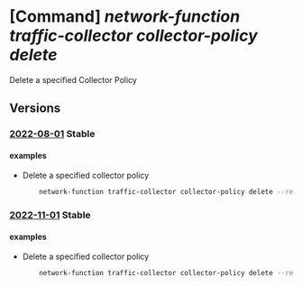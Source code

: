 # [Command] _network-function traffic-collector collector-policy delete_

Delete a specified Collector Policy

## Versions

### [2022-08-01](/Resources/mgmt-plane/L3N1YnNjcmlwdGlvbnMve30vcmVzb3VyY2Vncm91cHMve30vcHJvdmlkZXJzL21pY3Jvc29mdC5uZXR3b3JrZnVuY3Rpb24vYXp1cmV0cmFmZmljY29sbGVjdG9ycy97fS9jb2xsZWN0b3Jwb2xpY2llcy97fQ==/2022-08-01.xml) **Stable**

<!-- mgmt-plane /subscriptions/{}/resourcegroups/{}/providers/microsoft.networkfunction/azuretrafficcollectors/{}/collectorpolicies/{} 2022-08-01 -->

#### examples

- Delete a specified collector policy
    ```bash
        network-function traffic-collector collector-policy delete --resource-group rg1 --traffic-collector-name atc1 --name cp1
    ```

### [2022-11-01](/Resources/mgmt-plane/L3N1YnNjcmlwdGlvbnMve30vcmVzb3VyY2Vncm91cHMve30vcHJvdmlkZXJzL21pY3Jvc29mdC5uZXR3b3JrZnVuY3Rpb24vYXp1cmV0cmFmZmljY29sbGVjdG9ycy97fS9jb2xsZWN0b3Jwb2xpY2llcy97fQ==/2022-11-01.xml) **Stable**

<!-- mgmt-plane /subscriptions/{}/resourcegroups/{}/providers/microsoft.networkfunction/azuretrafficcollectors/{}/collectorpolicies/{} 2022-11-01 -->

#### examples

- Delete a specified collector policy
    ```bash
        network-function traffic-collector collector-policy delete --resource-group rg1 --traffic-collector-name atc1 --name cp1
    ```

